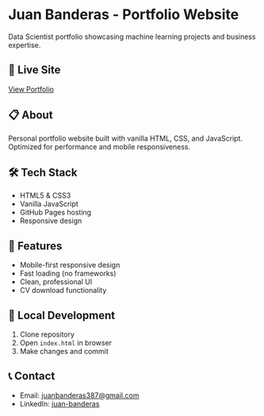 # Juan Banderas - Portfolio Website

Data Scientist portfolio showcasing machine learning projects and business expertise.

## 🚀 Live Site
[View Portfolio](https://banderasjuan.github.io)

## 📋 About
Personal portfolio website built with vanilla HTML, CSS, and JavaScript. Optimized for performance and mobile responsiveness.

## 🛠️ Tech Stack
- HTML5 & CSS3
- Vanilla JavaScript
- GitHub Pages hosting
- Responsive design

## 📱 Features
- Mobile-first responsive design
- Fast loading (no frameworks)
- Clean, professional UI
- CV download functionality

## 🔧 Local Development
1. Clone repository
2. Open `index.html` in browser
3. Make changes and commit

## 📞 Contact
- Email: juanbanderas387@gmail.com
- LinkedIn: [juan-banderas](https://linkedin.com/in/juan-banderas)
